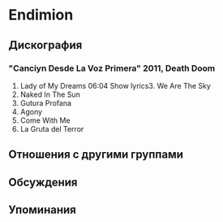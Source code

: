 # Endimion



## Дискография

### "Canciуn Desde La Voz Primera" 2011, Death Doom

1. Lady of My Dreams	06:04	  Show lyrics3. We Are The Sky
4. Naked In The Sun
5. Gutura Profana
6. Agony
7. Come With Me
8. La Gruta del Terror


## Отношения с другими группами


## Обсуждения


## Упоминания

